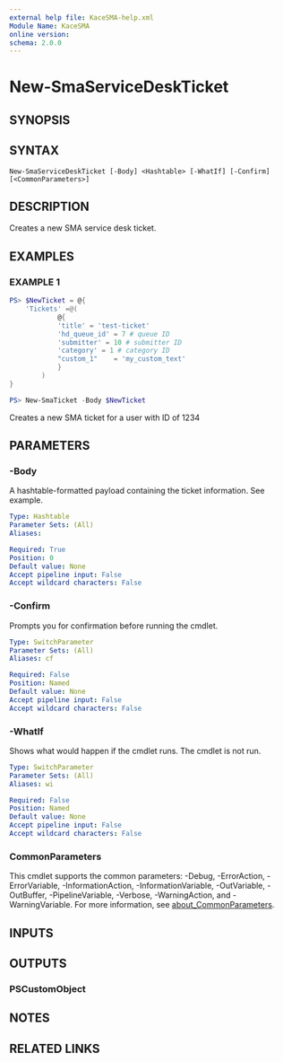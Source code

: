 ```yaml
---
external help file: KaceSMA-help.xml
Module Name: KaceSMA
online version:
schema: 2.0.0
---
```


# New-SmaServiceDeskTicket

## SYNOPSIS

## SYNTAX

```
New-SmaServiceDeskTicket [-Body] <Hashtable> [-WhatIf] [-Confirm] [<CommonParameters>]
```

## DESCRIPTION
Creates a new SMA service desk ticket.

## EXAMPLES

### EXAMPLE 1
```powershell
PS> $NewTicket = @{
    'Tickets' =@(
            @{
            'title' = 'test-ticket'
            'hd_queue_id' = 7 # queue ID
            'submitter' = 10 # submitter ID
            'category' = 1 # category ID
            "custom_1"    = 'my_custom_text'
            }
        )
}

PS> New-SmaTicket -Body $NewTicket
```

Creates a new SMA ticket for a user with ID of 1234

## PARAMETERS

### -Body
A hashtable-formatted payload containing the ticket information.
See example.

```yaml
Type: Hashtable
Parameter Sets: (All)
Aliases:

Required: True
Position: 0
Default value: None
Accept pipeline input: False
Accept wildcard characters: False
```

### -Confirm
Prompts you for confirmation before running the cmdlet.

```yaml
Type: SwitchParameter
Parameter Sets: (All)
Aliases: cf

Required: False
Position: Named
Default value: None
Accept pipeline input: False
Accept wildcard characters: False
```

### -WhatIf
Shows what would happen if the cmdlet runs.
The cmdlet is not run.

```yaml
Type: SwitchParameter
Parameter Sets: (All)
Aliases: wi

Required: False
Position: Named
Default value: None
Accept pipeline input: False
Accept wildcard characters: False
```

### CommonParameters
This cmdlet supports the common parameters: -Debug, -ErrorAction, -ErrorVariable, -InformationAction, -InformationVariable, -OutVariable, -OutBuffer, -PipelineVariable, -Verbose, -WarningAction, and -WarningVariable. For more information, see [about_CommonParameters](http://go.microsoft.com/fwlink/?LinkID=113216).

## INPUTS

## OUTPUTS

### PSCustomObject
## NOTES

## RELATED LINKS
